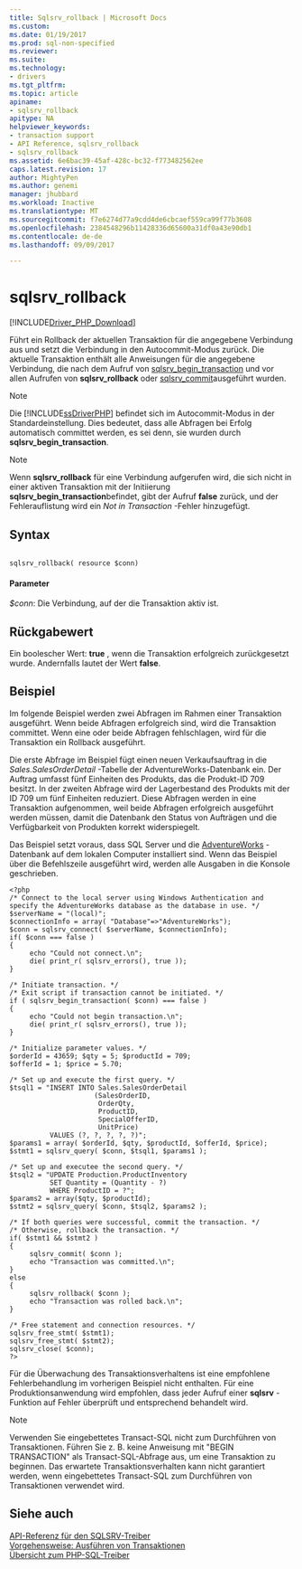 ```yaml
---
title: Sqlsrv_rollback | Microsoft Docs
ms.custom: 
ms.date: 01/19/2017
ms.prod: sql-non-specified
ms.reviewer: 
ms.suite: 
ms.technology:
- drivers
ms.tgt_pltfrm: 
ms.topic: article
apiname:
- sqlsrv_rollback
apitype: NA
helpviewer_keywords:
- transaction support
- API Reference, sqlsrv_rollback
- sqlsrv_rollback
ms.assetid: 6e6bac39-45af-428c-bc32-f773482562ee
caps.latest.revision: 17
author: MightyPen
ms.author: genemi
manager: jhubbard
ms.workload: Inactive
ms.translationtype: MT
ms.sourcegitcommit: f7e6274d77a9cdd4de6cbcaef559ca99f77b3608
ms.openlocfilehash: 2384548296b11428336d65600a31df0a43e90db1
ms.contentlocale: de-de
ms.lasthandoff: 09/09/2017

---
```

# <a name="sqlsrvrollback"></a>sqlsrv_rollback
[!INCLUDE[Driver_PHP_Download](../../includes/driver_php_download.md)]

Führt ein Rollback der aktuellen Transaktion für die angegebene Verbindung aus und setzt die Verbindung in den Autocommit-Modus zurück. Die aktuelle Transaktion enthält alle Anweisungen für die angegebene Verbindung, die nach dem Aufruf von [sqlsrv_begin_transaction](../../connect/php/sqlsrv-begin-transaction.md) und vor allen Aufrufen von **sqlsrv_rollback** oder [sqlsrv_commit](../../connect/php/sqlsrv-commit.md)ausgeführt wurden.  
  
> [!NOTE]  
> Die [!INCLUDE[ssDriverPHP](../../includes/ssdriverphp_md.md)] befindet sich im Autocommit-Modus in der Standardeinstellung. Dies bedeutet, dass alle Abfragen bei Erfolg automatisch committet werden, es sei denn, sie wurden durch **sqlsrv_begin_transaction**.  
  
> [!NOTE]  
> Wenn **sqlsrv_rollback** für eine Verbindung aufgerufen wird, die sich nicht in einer aktiven Transaktion mit der Initiierung **sqlsrv_begin_transaction**befindet, gibt der Aufruf **false** zurück, und der Fehlerauflistung wird ein *Not in Transaction* -Fehler hinzugefügt.  
  
## <a name="syntax"></a>Syntax  
  
```  
  
sqlsrv_rollback( resource $conn)  
```  
  
#### <a name="parameters"></a>Parameter  
*$conn*: Die Verbindung, auf der die Transaktion aktiv ist.  
  
## <a name="return-value"></a>Rückgabewert  
Ein boolescher Wert: **true** , wenn die Transaktion erfolgreich zurückgesetzt wurde. Andernfalls lautet der Wert **false**.  
  
## <a name="example"></a>Beispiel  
Im folgende Beispiel werden zwei Abfragen im Rahmen einer Transaktion ausgeführt. Wenn beide Abfragen erfolgreich sind, wird die Transaktion committet. Wenn eine oder beide Abfragen fehlschlagen, wird für die Transaktion ein Rollback ausgeführt.  
  
Die erste Abfrage im Beispiel fügt einen neuen Verkaufsauftrag in die *Sales.SalesOrderDetail* -Tabelle der AdventureWorks-Datenbank ein. Der Auftrag umfasst fünf Einheiten des Produkts, das die Produkt-ID 709 besitzt. In der zweiten Abfrage wird der Lagerbestand des Produkts mit der ID 709 um fünf Einheiten reduziert. Diese Abfragen werden in eine Transaktion aufgenommen, weil beide Abfragen erfolgreich ausgeführt werden müssen, damit die Datenbank den Status von Aufträgen und die Verfügbarkeit von Produkten korrekt widerspiegelt.  
  
Das Beispiel setzt voraus, dass SQL Server und die [AdventureWorks](http://go.microsoft.com/fwlink/?LinkID=67739) -Datenbank auf dem lokalen Computer installiert sind. Wenn das Beispiel über die Befehlszeile ausgeführt wird, werden alle Ausgaben in die Konsole geschrieben.  
  
```  
<?php  
/* Connect to the local server using Windows Authentication and  
specify the AdventureWorks database as the database in use. */  
$serverName = "(local)";  
$connectionInfo = array( "Database"=>"AdventureWorks");  
$conn = sqlsrv_connect( $serverName, $connectionInfo);  
if( $conn === false )  
{  
     echo "Could not connect.\n";  
     die( print_r( sqlsrv_errors(), true ));  
}  
  
/* Initiate transaction. */  
/* Exit script if transaction cannot be initiated. */  
if ( sqlsrv_begin_transaction( $conn) === false )  
{  
     echo "Could not begin transaction.\n";  
     die( print_r( sqlsrv_errors(), true ));  
}  
  
/* Initialize parameter values. */  
$orderId = 43659; $qty = 5; $productId = 709;  
$offerId = 1; $price = 5.70;  
  
/* Set up and execute the first query. */  
$tsql1 = "INSERT INTO Sales.SalesOrderDetail   
                     (SalesOrderID,   
                      OrderQty,   
                      ProductID,   
                      SpecialOfferID,   
                      UnitPrice)  
          VALUES (?, ?, ?, ?, ?)";  
$params1 = array( $orderId, $qty, $productId, $offerId, $price);  
$stmt1 = sqlsrv_query( $conn, $tsql1, $params1 );  
  
/* Set up and executee the second query. */  
$tsql2 = "UPDATE Production.ProductInventory   
          SET Quantity = (Quantity - ?)   
          WHERE ProductID = ?";  
$params2 = array($qty, $productId);  
$stmt2 = sqlsrv_query( $conn, $tsql2, $params2 );  
  
/* If both queries were successful, commit the transaction. */  
/* Otherwise, rollback the transaction. */  
if( $stmt1 && $stmt2 )  
{  
     sqlsrv_commit( $conn );  
     echo "Transaction was committed.\n";  
}  
else  
{  
     sqlsrv_rollback( $conn );  
     echo "Transaction was rolled back.\n";  
}  
  
/* Free statement and connection resources. */  
sqlsrv_free_stmt( $stmt1);  
sqlsrv_free_stmt( $stmt2);  
sqlsrv_close( $conn);  
?>  
```  
  
Für die Überwachung des Transaktionsverhaltens ist eine empfohlene Fehlerbehandlung im vorherigen Beispiel nicht enthalten. Für eine Produktionsanwendung wird empfohlen, dass jeder Aufruf einer **sqlsrv** -Funktion auf Fehler überprüft und entsprechend behandelt wird.  
  
> [!NOTE]  
> Verwenden Sie eingebettetes Transact-SQL nicht zum Durchführen von Transaktionen. Führen Sie z. B. keine Anweisung mit "BEGIN TRANSACTION" als Transact-SQL-Abfrage aus, um eine Transaktion zu beginnen. Das erwartete Transaktionsverhalten kann nicht garantiert werden, wenn eingebettetes Transact-SQL zum Durchführen von Transaktionen verwendet wird.  
  
## <a name="see-also"></a>Siehe auch  
[API-Referenz für den SQLSRV-Treiber](../../connect/php/sqlsrv-driver-api-reference.md)  
[Vorgehensweise: Ausführen von Transaktionen](../../connect/php/how-to-perform-transactions.md)  
[Übersicht zum PHP-SQL-Treiber](../../connect/php/overview-of-the-php-sql-driver.md) 
  

